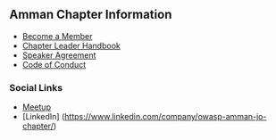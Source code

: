 ## Amman Chapter Information
* [Become a Member](https://owasp.org/membership/)
* [Chapter Leader Handbook](https://owasp.org/www-policy/operational/chapter-handbook-existing)
* [Speaker Agreement](https://owasp.org/www-policy/legal/speaker-agreement)
* [Code of Conduct](https://owasp.org/www-policy/operational/code-of-conduct)

### Social Links
* [Meetup](https://www.meetup.com/OWASP-Amman-Chapter/)
* [LinkedIn] (https://www.linkedin.com/company/owasp-amman-jo-chapter/)
<!-- * [Social Link](#) -->
